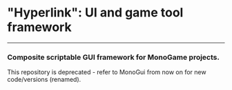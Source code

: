 # "Hyperlink": UI and game tool framework
______________________________________
### Composite scriptable GUI framework for MonoGame projects.
This repository is deprecated - refer to MonoGui from now on for new code/versions (renamed). 

